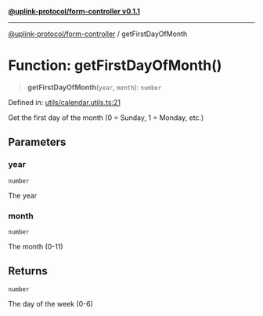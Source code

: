 [**@uplink-protocol/form-controller v0.1.1**](../README.md)

***

[@uplink-protocol/form-controller](../globals.md) / getFirstDayOfMonth

# Function: getFirstDayOfMonth()

> **getFirstDayOfMonth**(`year`, `month`): `number`

Defined in: [utils/calendar.utils.ts:21](https://github.com/jmkcoder/uplink-protocol-calendar/blob/38fef3d5c9ea8d85876f78e9f7a77f710bb13ac6/src/utils/calendar.utils.ts#L21)

Get the first day of the month (0 = Sunday, 1 = Monday, etc.)

## Parameters

### year

`number`

The year

### month

`number`

The month (0-11)

## Returns

`number`

The day of the week (0-6)
